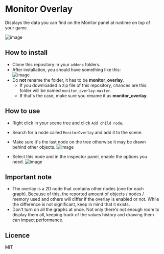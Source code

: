 # Monitor Overlay

Displays the data you can find on the Monitor panel at runtime on top of your game.

![image](https://user-images.githubusercontent.com/52043844/94171965-310f7b80-fe92-11ea-9420-602d4777389b.png)

## How to install

- Clone this repository in your `addons` folders.
- After installation, you should have something like this:  
![image](https://user-images.githubusercontent.com/52043844/94172261-92cfe580-fe92-11ea-9f09-1d529382e2b7.png)
- Do **not** rename the folder, it has to be **monitor_overlay**.
  + If you downloaded a zip file of this repository, chances are this folder will be named `monitor_overlay-master`.
  + If that's the case, make sure you rename it as **monitor_overlay**.


## How to use

- Right click in your scene tree and click `Add child node`.
- Search for a node called `MonitorOverlay` and add it to the scene.
- Make sure it's the last node on the tree otherwise it may be drawn behind other objects.
![image](https://user-images.githubusercontent.com/52043844/94172724-22759400-fe93-11ea-89c7-6f6e894e0064.png)

- Select this node and in the inspector panel, enable the options you need.
![image](https://user-images.githubusercontent.com/52043844/94172856-53ee5f80-fe93-11ea-82c4-a1c2d40a3f38.png)


## Important note
- The overlay is a 2D node that contains other nodes (one for each graph). Because of this, the reported amount of
objects / nodes / memory used and others will differ if the overlay is enabled or not. While the difference is not
significant, keep in mind that it exists.
- Don't turn on all the graphs at once. Not only there's not enough room to display them all, keeping track of the
values history and drawing them can impact performance.

## Licence
MIT
